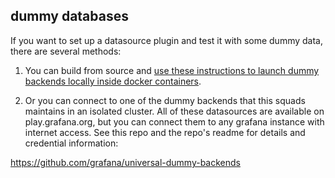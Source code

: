 ## dummy databases

If you want to set up a datasource plugin and test it with some dummy data, there are several methods:

1) You can build from source and [use these instructions to launch dummy backends locally inside docker containers](https://github.com/grafana/grafana/tree/main/devenv#developer-dashboards-and-data-sources).

2) Or you can connect to one of the dummy backends that this squads maintains in an isolated cluster. All of these datasources are available on play.grafana.org, but you can connect them to any grafana instance with internet access. See this repo and the repo's readme for details and credential information:

https://github.com/grafana/universal-dummy-backends